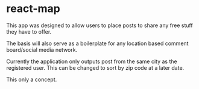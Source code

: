 # react-map
This app was designed to allow users to place posts to share any free stuff they have to offer.

The basis will also serve as a boilerplate for any location based comment board/social media network. 

Currently the application only outputs post from the same city as the registered user. This can be changed to sort by zip code at a later date.

This only a concept.
